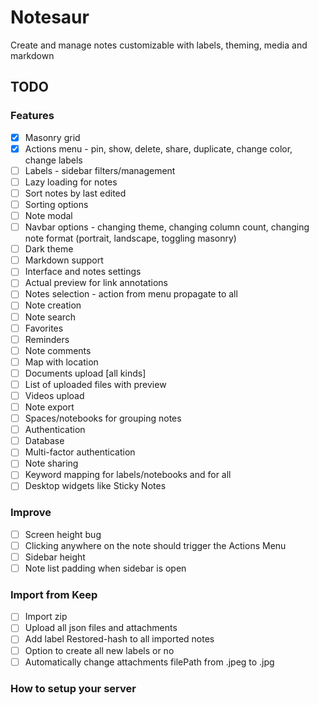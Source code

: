 # Notesaur

Create and manage notes customizable with labels, theming, media and markdown

## TODO

### Features

-   [x] Masonry grid
-   [x] Actions menu - pin, show, delete, share, duplicate, change color, change labels
-   [ ] Labels - sidebar filters/management
-   [ ] Lazy loading for notes
-   [ ] Sort notes by last edited
-   [ ] Sorting options
-   [ ] Note modal
-   [ ] Navbar options - changing theme, changing column count, changing note format (portrait, landscape, toggling masonry)
-   [ ] Dark theme
-   [ ] Markdown support
-   [ ] Interface and notes settings
-   [ ] Actual preview for link annotations
-   [ ] Notes selection - action from menu propagate to all
-   [ ] Note creation
-   [ ] Note search
-   [ ] Favorites
-   [ ] Reminders
-   [ ] Note comments
-   [ ] Map with location
-   [ ] Documents upload [all kinds]
-   [ ] List of uploaded files with preview
-   [ ] Videos upload
-   [ ] Note export
-   [ ] Spaces/notebooks for grouping notes
-   [ ] Authentication
-   [ ] Database
-   [ ] Multi-factor authentication
-   [ ] Note sharing
-   [ ] Keyword mapping for labels/notebooks and for all
-   [ ] Desktop widgets like Sticky Notes

### Improve

-   [ ] Screen height bug
-   [ ] Clicking anywhere on the note should trigger the Actions Menu
-   [ ] Sidebar height
-   [ ] Note list padding when sidebar is open

### Import from Keep

-   [ ] Import zip
-   [ ] Upload all json files and attachments
-   [ ] Add label Restored-hash to all imported notes
-   [ ] Option to create all new labels or no
-   [ ] Automatically change attachments filePath from .jpeg to .jpg

### How to setup your server
